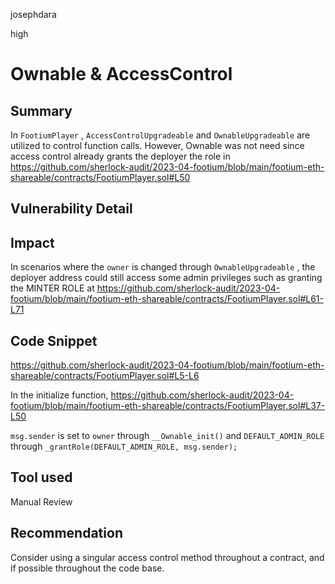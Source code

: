 josephdara

high

# Ownable & AccessControl

## Summary
In ```FootiumPlayer``` , ```AccessControlUpgradeable```  and ```OwnableUpgradeable``` are utilized to control function calls. However, Ownable was not need since access control already grants the deployer the role in https://github.com/sherlock-audit/2023-04-footium/blob/main/footium-eth-shareable/contracts/FootiumPlayer.sol#L50


## Vulnerability Detail

## Impact
In scenarios where the ```owner``` is changed through ```OwnableUpgradeable``` , the deployer address could still access some admin privileges such as granting the MINTER ROLE at https://github.com/sherlock-audit/2023-04-footium/blob/main/footium-eth-shareable/contracts/FootiumPlayer.sol#L61-L71
## Code Snippet


https://github.com/sherlock-audit/2023-04-footium/blob/main/footium-eth-shareable/contracts/FootiumPlayer.sol#L5-L6

In the initialize function, https://github.com/sherlock-audit/2023-04-footium/blob/main/footium-eth-shareable/contracts/FootiumPlayer.sol#L37-L50

```msg.sender``` is set to   ```owner```  through ```__Ownable_init()``` and  ```DEFAULT_ADMIN_ROLE``` through ```_grantRole(DEFAULT_ADMIN_ROLE, msg.sender);```

## Tool used

Manual Review

## Recommendation

Consider using a singular access control method throughout a contract, and if possible throughout the code base.
